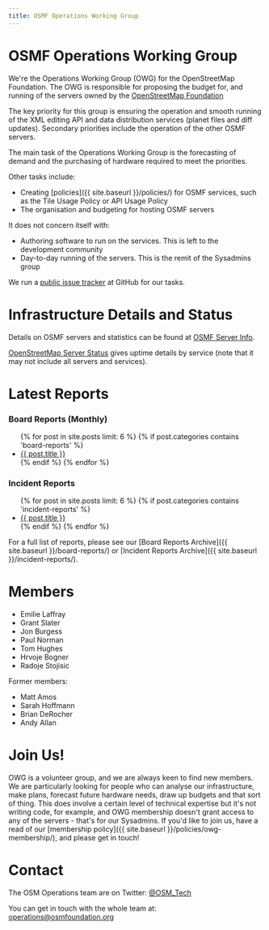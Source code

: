 ```yaml
---
title: OSMF Operations Working Group
---
```


# OSMF Operations Working Group

We're the Operations Working Group (OWG) for the OpenStreetMap Foundation. The OWG is responsible for proposing the budget for, and running of the servers owned by the [OpenStreetMap Foundation](https://wiki.osmfoundation.org/)

The key priority for this group is ensuring the operation and smooth running of the XML editing API and data distribution services (planet files and diff updates). Secondary priorities include the operation of the other OSMF servers.

The main task of the Operations Working Group is the forecasting of demand and the purchasing of hardware required to meet the priorities.

Other tasks include:

- Creating [policies]({{ site.baseurl }}/policies/) for OSMF services, such as the Tile Usage Policy or API Usage Policy
- The organisation and budgeting for hosting OSMF servers

It does not concern itself with:

- Authoring software to run on the services. This is left to the development community
- Day-to-day running of the servers. This is the remit of the Sysadmins group

We run a [public issue tracker](https://github.com/openstreetmap/operations/issues) at GitHub for our tasks.

# Infrastructure Details and Status

Details on OSMF servers and statistics can be found at [OSMF Server Info](https://hardware.openstreetmap.org/).

[OpenStreetMap Server Status](https://uptime.openstreetmap.org/) gives uptime details by service (note that it may not include all servers and services).

# Latest Reports

### Board Reports (Monthly)

<ul class="posts">
  {% for post in site.posts limit: 6 %}
    {% if post.categories contains 'board-reports' %}
      <li><a href="{{ site.baseurl }}{{ post.url }}">{{ post.title }}</a></li>
    {% endif %}
  {% endfor %}
</ul>

### Incident Reports

<ul class="posts">
  {% for post in site.posts limit: 6 %}
   {% if post.categories contains 'incident-reports' %}
    <li><a href="{{ site.baseurl }}{{ incident.url }}">{{ post.title }}</a></li>
    {% endif %}
  {% endfor %}
</ul>

For a full list of reports, please see our [Board Reports Archive]({{ site.baseurl }}/board-reports/) or [Incident Reports Archive]({{ site.baseurl }}/incident-reports/).

# Members

- Emilie Laffray
- Grant Slater
- Jon Burgess
- Paul Norman
- Tom Hughes
- Hrvoje Bogner
- Radoje Stojisic

Former members:

- Matt Amos
- Sarah Hoffmann
- Brian DeRocher
- Andy Allan

# Join Us!

OWG is a volunteer group, and we are always keen to find new members. We are particularly looking for people who can analyse our infrastructure, make plans, forecast future hardware needs, draw up budgets and that sort of thing. This does involve a certain level of technical expertise but it's not writing code, for example, and OWG membership doesn't grant access to any of the servers - that's for our Sysadmins. If you'd like to join us, have a read of our [membership policy]({{ site.baseurl }}/policies/owg-membership/), and please get in touch!

# Contact

The OSM Operations team are on Twitter: [@OSM_Tech](https://twitter.com/osm_tech)

You can get in touch with the whole team at: [operations@osmfoundation.org](mailto:operations@osmfoundation.org)
